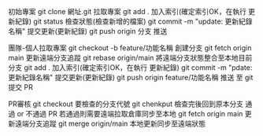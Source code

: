 初始專案
git clone 網址.git						拉取專案
git add . 								加入索引(確定索引OK，在執行 更新紀錄)
git status								檢查狀態(檢查新增的檔案)
git commit -m "update: 更新紀錄名稱"	提交更新(更新紀錄)
git push origin 分支					推送


團隊-個人拉取專案
git checkout -b feature/功能名稱		創建分支
git fetch origin main					更新遠端分支追蹤
git rebase origin/main					將遠端分支狀態整合至本地目前分支
git add .								加入索引(確定索引OK，在執行 更新紀錄)
git commit -m "pdate: 更新紀錄名稱"		提交更新(更新紀錄)
git push origin feature/功能名稱		推送
至 git提交 PR


PR審核
git checkout 要檢查的分支代號
git chenkput 檢查完後回到原本分支
通過 or 不通過 PR
若通過則需要遠端拉取倉庫同步至本地
git fetch origin main					更新遠端分支追蹤
git merge origin/main					本地更新同步至遠端狀態